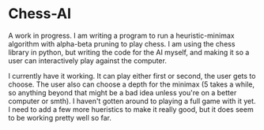 # Chess-AI
A work in progress. I am writing a program to run a heuristic-minimax algorithm with alpha-beta pruning to play chess. I am using the chess library in python, but writing the code for the AI myself, and making it so a user can interactively play against the computer.

I currently have it working. It can play either first or second, the user gets to choose. The user also can choose a depth for the minimax (5 takes a while, so anything beyond that might be a bad idea unless you're on a better computer or smth). I haven't gotten around to playing a full game with it yet. I need to add a few more hueristics to make it really good, but it does seem to be working pretty well so far. 
